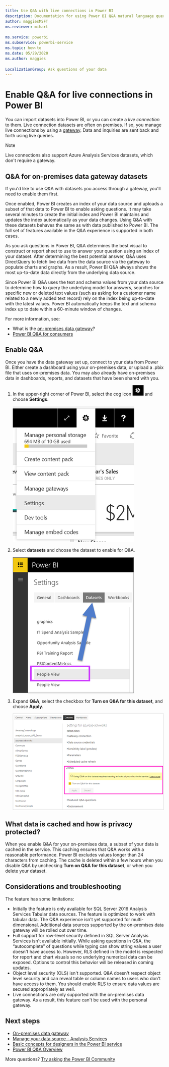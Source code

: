 ```yaml
---
title: Use Q&A with live connections in Power BI
description: Documentation for using Power BI Q&A natural language queries with live connections to Analysis Services data and the on-premises data gateway.
author: maggiesMSFT
ms.reviewer: mihart

ms.service: powerbi
ms.subservice: powerbi-service
ms.topic: how-to
ms.date: 05/29/2020
ms.author: maggies 

LocalizationGroup: Ask questions of your data
---
```

# Enable Q&A for live connections in Power BI

You can import datasets into Power BI, or you can create a *live connection* to them. Live connection datasets are often on premises. If so, you manage live connections by using a [gateway](../connect-data/service-gateway-onprem.md). Data and inquiries are sent back and forth using live queries.

> [!NOTE]
> Live connections also support Azure Analysis Services datasets, which don't require a gateway.

## Q&A for on-premises data gateway datasets
If you'd like to use Q&A with datasets you access through a gateway, you'll need to enable them first.

Once enabled, Power BI creates an index of your data source and uploads a subset of that data to Power BI to enable asking questions. It may take several minutes to create the initial index and Power BI maintains and updates the index automatically as your data changes. Using Q&A with these datasets behaves the same as with data published to Power BI. The full set of features available in the Q&A experience is supported in both cases.

As you ask questions in Power BI, Q&A determines the best visual to construct or report sheet to use to answer your question using an index of your dataset. After determining the best potential answer, Q&A uses DirectQuery to fetch live data from the data source via the gateway to populate charts and graphs. As a result, Power BI Q&A always shows the most up-to-date data directly from the underlying data source.

Since Power BI Q&A uses the text and schema values from your data source to determine how to query the underlying model for answers, searches for specific new or deleted text values (such as asking for a customer name related to a newly added text record) rely on the index being up-to-date with the latest values. Power BI automatically keeps the text and schema index up to date within a 60-minute window of changes.

For more information, see:

* What is the [on-premises data gateway](../connect-data/service-gateway-onprem.md)?
* [Power BI Q&A for consumers](../consumer/end-user-q-and-a.md)

## Enable Q&A
Once you have the data gateway set up, connect to your data from Power BI.  Either create a dashboard using your on-premises data, or upload a .pbix file that uses on-premises data.  You may also already have on-premises data in dashboards, reports, and datasets that have been shared with you.

1. In the upper-right corner of Power BI, select the cog icon ![gear icon](media/service-q-and-a-direct-query/power-bi-cog.png) and choose **Settings**.
   
   ![Settings menu](media/service-q-and-a-direct-query/powerbi-settings.png)
2. Select **datasets** and choose the dataset to enable for Q&A.
   
   ![Datasets screen of Settings menu](media/service-q-and-a-direct-query/power-bi-q-and-a-settings.png)
3. Expand **Q&A**, select the checkbox for **Turn on Q&A for this dataset**, and choose **Apply**.
   
    ![Q&A area expanded](media/service-q-and-a-direct-query/power-bi-qna-dataset-direct-query.png)

## What data is cached and how is privacy protected?
When you enable Q&A for your on-premises data, a subset of your data is cached in the service. This caching ensures that Q&A works with a reasonable performance. Power BI excludes values longer than 24 characters from caching. The cache is deleted within a few hours when you disable Q&A by unchecking **Turn on Q&A for this dataset**, or when you delete your dataset.

## Considerations and troubleshooting
The feature has some limitations:

* Initially the feature is only available for SQL Server 2016 Analysis Services Tabular data sources. The feature is optimized to work with tabular data. The Q&A experience isn't yet supported for multi-dimensional. Additional data sources supported by the on-premises data gateway will be rolled out over time.
* Full support for row-level security defined in SQL Server Analysis Services isn't available initially. While asking questions in Q&A, the “autocomplete” of questions while typing can show string values a user doesn't have access to. However, RLS defined in the model is respected for report and chart visuals so no underlying numerical data can be exposed. Options to control this behavior will be released in coming updates.
* Object level security (OLS) isn't supported. Q&A doesn't respect object level security and can reveal table or column names to users who don't have access to them. You should enable RLS to ensure data values are secured appropriately as well. 
* Live connections are only supported with the on-premises data gateway. As a result, this feature can't be used with the personal gateway.

## Next steps

- [On-premises data gateway](../connect-data/service-gateway-onprem.md)  
- [Manage your data source - Analysis Services](../connect-data/service-gateway-enterprise-manage-ssas.md)  
- [Basic concepts for designers in the Power BI service](../fundamentals/service-basic-concepts.md)  
- [Power BI Q&A Overview](../consumer/end-user-q-and-a.md)  

More questions? [Try asking the Power BI Community](https://community.powerbi.com/)
